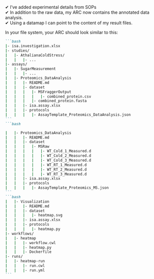 

<Viola>

✔︎ I’ve added experimental details from SOPs\
✔︎ In addition to the raw data, my ARC now contains the annotated data analysis.\
✔︎ Using a datamap I can point to the content of my result files.

</Viola>

In your file system, your ARC should look similar to this: 
<div class="overflow-y-auto">

````md magic-move
```bash
|- isa.investigation.xlsx
|- studies/
|   |- AthalianaColdStress/
|   |   |- ...
|- assays/
|   |- SugarMeasurement
|   |   |- ...
|   |- Proteomics_DataAnalysis
|   |   |- README.md
|   |   |- dataset
|   |   |   |- MSFraggerOutput
|   |   |   |   |- combined_protein.csv
|   |   |   |- combined_protein.fasta
|   |   |- isa.assay.xlsx
|   |   |- protocols
|   |   |   |- AssayTemplate_Proteomics_DataAnalysis.json
```
```bash

|   |- Proteomics_DataAnalysis
|   |   |- README.md
|   |   |- dataset
|   |   |   |- MSRaw
|   |   |   |   |- WT_Cold_1_Measured.d
|   |   |   |   |- WT_Cold_2_Measured.d
|   |   |   |   |- WT_Cold_3_Measured.d
|   |   |   |   |- WT_RT_1_Measured.d
|   |   |   |   |- WT_RT_2_Measured.d
|   |   |   |   |- WT_RT_3_Measured.d
|   |   |- isa.assay.xlsx
|   |   |- protocols
|   |   |   |- AssayTemplate_Proteomics_MS.json
```
```bash
|   |- Visualization
|   |   |- README.md
|   |   |- dataset
|   |   |   |- heatmap.svg
|   |   |- isa.assay.xlsx
|   |   |- protocols
|   |   |   |- heatmap.py
|- workflows/
|   |- heatmap
|   |   |- workflow.cwl
|   |   |- heatmap.py
|   |   |- Dockerfile
|- runs/
|   |- heatmap-run
|   |   |- run.cwl
|   |   |- run.yml
```
````

</div>
